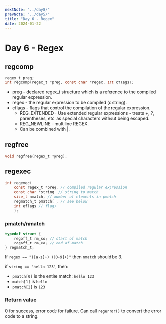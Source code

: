 ```yaml
---
nextNote: "../day8/"
prevNote: "../day5/"
title: "Day 6 - Regex"
date: 2024-01-22
---
```


# Day 6 - Regex

## regcomp

```c
regex_t preg;
int regcomp(regex_t *preg, const char *regex, int cflags);
```

- preg - declared regex_t structure which is a reference to the compiled regular expression.
- regex - the regular expression to be compiled (c string).
- cflags - flags that control the compilation of the regular expression.
  - REG_EXTENDED - Use extended regular expressions - treats +, ?, parentheses, etc. as special characters without being escaped.
  - REG_NEWLINE - multiline REGEX.
  - Can be combined with |.

## regfree

```c
void regfree(regex_t *preg);
```

## regexec

```c
int regexec(
    const regex_t *preg, // compiled regular expression
    const char *string, // string to match
    size_t nmatch, // number of elements in pmatch
    regmatch_t pmatch[], // see below
    int eflags // flags
    );
```

### pmatch/nmatch

```c
typedef struct {
    regoff_t rm_so; // start of match
    regoff_t rm_eo; // end of match
} regmatch_t;
```

If `regex == "([a-z]+) ([0-9]+)"` then `nmatch` should be 3.

if `string == "hello 123"`, then:

- `pmatch[0]` is the entire match: `hello 123`
- `match[1]` is `hello`
- `pmatch[2]` is `123`

### Return value

0 for success, error code for failure. Can call `regerror()` to convert the error code to a string.
